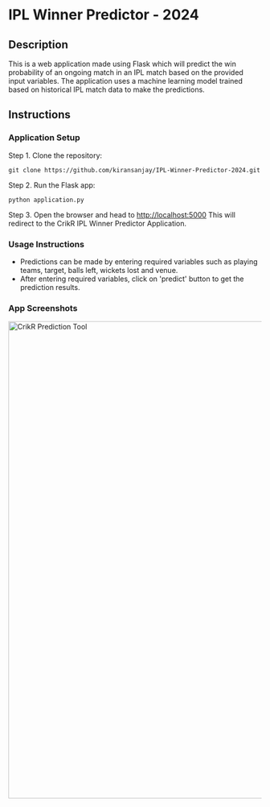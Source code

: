 # IPL Winner Predictor - 2024


## Description 

This is a web application made using Flask which will predict the win probability of an ongoing match in an IPL match based on the provided input variables. The application uses a machine learning model trained based on historical IPL match data to make the predictions.


## Instructions 


### Application Setup
Step 1. Clone the repository:

    
    git clone https://github.com/kiransanjay/IPL-Winner-Predictor-2024.git
    

Step 2. Run the Flask app:

    
    python application.py
    

Step 3. Open the browser and head to [http://localhost:5000](http://localhost:5000) This will redirect to the CrikR IPL Winner Predictor Application.


### Usage Instructions 
* Predictions can be made by entering required variables such as playing teams, target, balls left, wickets lost and venue.
* After entering required variables, click on 'predict' button to get the prediction results.


### App Screenshots
<img width="948" alt="CrikR Prediction Tool" src="https://github.com/kiransanjay/IPL-Winner-Predictor-2024/static/homepage.png">
